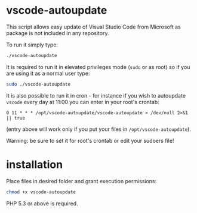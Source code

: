 vscode-autoupdate
=================

This script allows easy update of Visual Studio Code from Microsoft as package
is not included in any repository.

To run it simply type:
```bash
./vscode-autoupdate
```

It is required to run it in elevated privileges mode (`sudo` or as root) so if
you are using it as a normal user type:
```bash
sudo ./vscode-autoupdate
```

It is also possible to run it in cron - for instance if you wish to autoupdate
`vscode` every day at 11:00 you can enter in your root's crontab:
```
0 11 * * * /opt/vscode-autoupdate/vscode-autoupdate > /dev/null 2>&1 || true
```
(entry above will work only if you put your files in `/opt/vscode-autoupdate`).

Warning: be sure to set it for root's crontab or edit your sudoers file!

installation
============

Place files in desired folder and grant execution permissions:
```bash
chmod +x vscode-autoupdate
```

PHP 5.3 or above is required.
